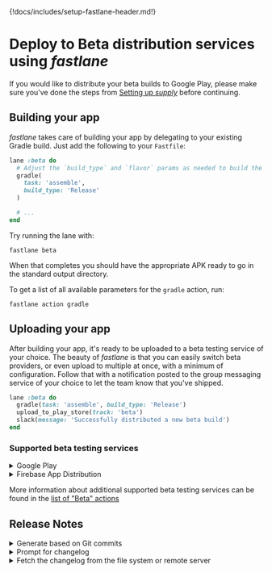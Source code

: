 {!docs/includes/setup-fastlane-header.md!}

# Deploy to Beta distribution services using _fastlane_

If you would like to distribute your beta builds to Google Play, please make sure you've done the steps from [Setting up _supply_](setup/#setting-up-supply) before continuing.

## Building your app

_fastlane_ takes care of building your app by delegating to your existing Gradle build. Just add the following to your `Fastfile`:

```ruby
lane :beta do
  # Adjust the `build_type` and `flavor` params as needed to build the right APK for your setup
  gradle(
    task: 'assemble',
    build_type: 'Release'
  )

  # ...
end
```

Try running the lane with:

```no-highlight
fastlane beta
```

When that completes you should have the appropriate APK ready to go in the standard output directory.

To get a list of all available parameters for the `gradle` action, run:

```no-highlight
fastlane action gradle
```

## Uploading your app

After building your app, it's ready to be uploaded to a beta testing service of your choice. The beauty of _fastlane_ is that you can easily switch beta providers, or even upload to multiple at once, with a minimum of configuration. Follow that with a notification posted to the group messaging service of your choice to let the team know that you've shipped.

```ruby
lane :beta do
  gradle(task: 'assemble', build_type: 'Release')
  upload_to_play_store(track: 'beta')
  slack(message: 'Successfully distributed a new beta build')
end
```

### Supported beta testing services

<details markdown="1">
<summary>Google Play</summary>

In order to distribute to Google Play with _upload_to_play_store_ you will need to have your Google credentials set up. Make sure you've gone through [Setting up _supply_](setup/#setting-up-supply) before continuing!

```ruby
lane :beta do
  # ...
  gradle(
    task: 'assemble',
    build_type: 'Release'
  )
  upload_to_play_store(track: 'beta')
  # ...
end
```

To get a list of all available options, run:

```no-highlight
fastlane action upload_to_play_store
```

---
</details>

<details markdown="1">
<summary>Firebase App Distribution</summary>

Install the Firebase App Distribution plugin:

```no-highlight
fastlane add_plugin firebase_app_distribution
```

Authenticate with Firebase by running the `firebase_app_distribution_login` action (or using one of the other [authentication methods](https://firebase.google.com/docs/app-distribution/android/distribute-fastlane#step_2_authenticate_with_firebase)):

```no-highlight
fastlane run firebase_app_distribution_login
```

Then add the `firebase_app_distribution` action to your lane:

```ruby
lane :beta do
  # ...
  gradle(
    task: 'assemble',
    build_type: 'Release'
  )

  firebase_app_distribution(
    app: "1:123456789:android:abcd1234",
    groups: "qa-team, trusted-testers"
  )
  # ...
end
```

For more information and options (such as adding release notes) see the full [Getting Started](https://firebase.google.com/docs/app-distribution/android/distribute-fastlane) guide.

---
</details>

More information about additional supported beta testing services can be found in the [list of "Beta" actions](https://docs.fastlane.tools/generated/actions/#beta)

## Release Notes

<details markdown="1">
<summary>Generate based on Git commits</summary>

You take the time to write great Git commit messages, right? Why not take advantage of them to automatically summarize the work done for your latest beta release?

```ruby
lane :beta do
  # ...

  # Generate the changelog based on commit messages since your last tag
  changelog_from_git_commits

  # The crashlytics action knows how to use the generated changelog automatically
  crashlytics(
    api_token: '[insert_key_here]',
    build_secret: '[insert_secret_here]'
  )
end
```

You can get a list of all available options by running `fastlane action changelog_from_git_commits`, but here are some examples:

```ruby
changelog_from_git_commits(
  between: ['7b092b3', 'HEAD'], # Optional, lets you specify a revision/tag range between which to collect commit info
  merge_commit_filtering: 'exclude_merges' # Optional, lets you filter out merge commits
)
```
---
</details>

<details markdown="1">
<summary>Prompt for changelog</summary>

You can automatically be asked for the changelog in your terminal using the `prompt` action:

```ruby
lane :beta do
  # Variant 1: Ask for a one line input
  changelog = prompt(text: "Changelog: ")

  # Variant 2: Ask for a multi-line input
  #   The user confirms their input by typing `END` and Enter
  changelog = prompt(
    text: "Changelog: ",
    multi_line_end_keyword: "END"
  )

  crashlytics(
    api_token: '[insert_key_here]',
    build_secret: '[insert_secret_here]',
    notes: changelog
  )
end
```

---
</details>

<details markdown="1">
<summary>Fetch the changelog from the file system or remote server</summary>

You can fetch values from anywhere, including the file system and remote server, by writing code in your `Fastfile`

```ruby
lane :beta do
  # Variant 1: Read from file system
  #   note the `..`, since fastlane runs in the _fastlane_ directory
  changelog = File.read("../Changelog.txt")

  # Variant 2: Fetch data from a remote web server
  changelog = download(url: "https://lookatmycms.com/changelog.txt")

  crashlytics(
    api_token: '[insert_key_here]',
    build_secret: '[insert_secret_here]',
    notes: changelog
  )
end
```

---
</details>
